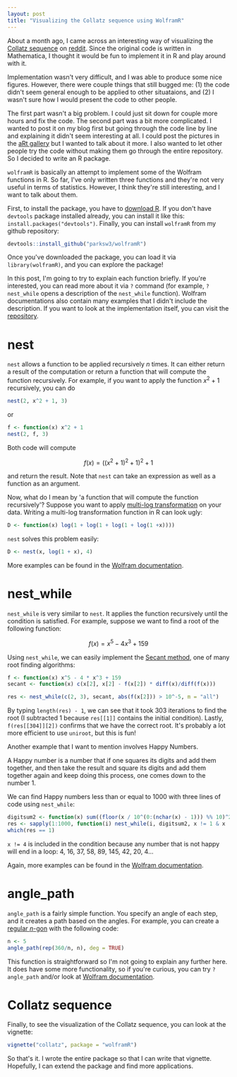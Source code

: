 ```yaml
---
layout: post
title: "Visualizing the Collatz sequence using WolframR"
---
```


About a month ago, I came across an interesting way of visualizing the [Collatz sequence](https://en.wikipedia.org/wiki/Collatz_conjecture) on [reddit](https://www.reddit.com/r/math/comments/38cg9r/a_beautiful_picture_related_to_collatz_conjecture/). Since the original code is written in Mathematica, I thought it would be fun to implement it in R and play around with it.

Implementation wasn't very difficult, and I was able to produce some nice figures. However, there were couple things that still bugged me: (1) the code didn't seem general enough to be applied to other situataions, and (2) I wasn't sure how I would present the code to other people. 

The first part wasn't a big problem. I could just sit down for couple more hours and fix the code. The second part was a bit more complicated. I wanted to post it on my blog first but going through the code line by line and explaining it didn't seem interesting at all. I could post the pictures in the [aRt gallery](https://parksw3.github.io/gallery/) but I wanted to talk about it more. I also wanted to let other people try the code without making them go through the entire repository. So I decided to write an R package.

`wolframR` is basically an attempt to implement some of the Wolfram functions in R. So far, I've only written three functions and they're not very useful in terms of statistics. However, I think they're still interesting, and I want to talk about them.

First, to install the package, you have to [download R](https://cran.r-project.org/mirrors.html). If you don't have `devtools` package installed already, you can install it like this: `install.packages("devtools")`. Finally, you can install `wolframR` from my github repository:

```r
devtools::install_github("parksw3/wolframR")
```

Once you've downloaded the package, you can load it via `library(wolframR)`, and you can explore the package!

In this post, I'm going to try to explain each function briefly. If you're interested, you can read more about it via `?` command (for example, `?nest_while` opens a description of the `nest_while` function). Wolfram documentations also contain many examples that I didn't include the description. If you want to look at the implementation itself, you can visit the [repository](https://github.com/parksw3/wolframR).

nest
====

`nest` allows a function to be applied recursively $n$ times. It can either return a result of the computation or return a function that will compute the function recursively. For example, if you want to apply the function $x^2 + 1$ recursively, you can do

```r
nest(2, x^2 + 1, 3) 
```
or

```r
f <- function(x) x^2 + 1
nest(2, f, 3)
```

Both code will compute 

$$
f(x) = \left(\left(x^2 + 1\right)^2 + 1\right)^2 + 1
$$

and return the result. Note that `nest` can take an expression as well as a function as an argument.

Now, what do I mean by 'a function that will compute the function recursively'? Suppose you want to apply [multi-log transformation](http://onlinelibrary.wiley.com/doi/10.2307/20168092/pdf) on your data. Writing a multi-log transformation function in R can look ugly:

```r
D <- function(x) log(1 + log(1 + log(1 + log(1 +x))))
```

`nest` solves this problem easily:

```r
D <- nest(x, log(1 + x), 4)
```

More examples can be found in the [Wolfram documentation](http://reference.wolfram.com/language/ref/Nest.html).

nest_while
====

`nest_while` is very similar to `nest`. It applies the function recursively until the condition is satisfied. For example, suppose we want to find a root of the following function:

$$
f(x) = x^5 - 4 x^3 + 159
$$

Using `nest_while`, we can easily implement the [Secant method](https://en.wikipedia.org/wiki/Secant_method), one of many root finding algorithms:

```r
f <- function(x) x^5 - 4 * x^3 + 159
secant <- function(x) c(x[2], x[2] - f(x[2]) * diff(x)/diff(f(x)))

res <- nest_while(c(2, 3), secant, abs(f(x[2])) > 10^-5, m = "all")
```

By typing `length(res) - 1`, we can see that it took 303 iterations to find the root (I subtracted 1 because `res[[1]]` contains the initial condition). Lastly, `f(res[[304]][2])` confirms that we have the correct root. It's probably a lot more efficient to use `uniroot`, but this is fun!

Another example that I want to mention involves Happy Numbers.

<p class="message">
A Happy number is a number that if one squares its digits and add them together, and then take the result and square its digits and add them together again and keep doing this process, one comes down to the number 1.
</p>

We can find Happy numbers less than or equal to 1000 with three lines of code using `nest_while`:

```r
digitsum2 <- function(x) sum((floor(x / 10^(0:(nchar(x) - 1))) %% 10)^2)
res <- sapply(1:1000, function(i) nest_while(i, digitsum2, x != 1 & x != 4))
which(res == 1)
```
`x != 4` is included in the condition because any number that is not happy will end in a loop: 4, 16, 37, 58, 89, 145, 42, 20, 4...

Again, more examples can be found in the [Wolfram documentation](http://reference.wolfram.com/language/ref/Nest.html).

angle_path
====

`angle_path` is a fairly simple function. You specify an angle of each step, and it creates a path based on the angles. For example, you can create a [regular $n$-gon](https://en.wikipedia.org/wiki/Regular_polygon) with the following code:

```r
n <- 5
angle_path(rep(360/n, n), deg = TRUE)
```

This function is straightforward so I'm not going to explain any further here. It does have some more functionality, so if you're curious, you can try `?angle_path` and/or look at [Wolfram documentation](https://reference.wolfram.com/language/ref/AnglePath.html).

Collatz sequence
==========

Finally, to see the visualization of the Collatz sequence, you can look at the vignette:

```r
vignette("collatz", package = "wolframR")
```

So that's it. I wrote the entire package so that I can write that vignette. Hopefully, I can extend the package and find more applications.
